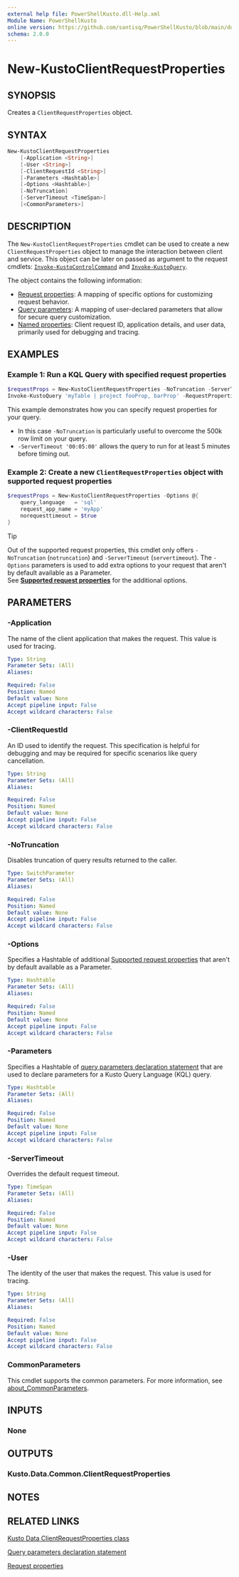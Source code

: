```yaml
---
external help file: PowerShellKusto.dll-Help.xml
Module Name: PowerShellKusto
online version: https://github.com/santisq/PowerShellKusto/blob/main/docs/en-US/New-KustoClientRequestProperties.md
schema: 2.0.0
---
```


# New-KustoClientRequestProperties

## SYNOPSIS

Creates a `ClientRequestProperties` object.

## SYNTAX

```powershell
New-KustoClientRequestProperties
    [-Application <String>]
    [-User <String>]
    [-ClientRequestId <String>]
    [-Parameters <Hashtable>]
    [-Options <Hashtable>]
    [-NoTruncation]
    [-ServerTimeout <TimeSpan>]
    [<CommonParameters>]
```

## DESCRIPTION

The `New-KustoClientRequestProperties` cmdlet can be used to create a new `ClientRequestProperties` object
to manage the interaction between client and service. This object can be later on passed as argument to the request cmdlets: [`Invoke-KustoControlCommand`](Invoke-KustoControlCommand.md) and [`Invoke-KustoQuery`](Invoke-KustoQuery.md).

The object contains the following information:

- [Request properties](https://learn.microsoft.com/en-us/kusto/api/netfx/client-request-properties?view=microsoft-fabric#request-properties): A mapping of specific options for customizing request behavior.
- [Query parameters](https://learn.microsoft.com/en-us/kusto/api/netfx/client-request-properties?view=microsoft-fabric#query-parameters): A mapping of user-declared parameters that allow for secure query customization.
- [Named properties](https://learn.microsoft.com/en-us/kusto/api/netfx/client-request-properties?view=microsoft-fabric#named-properties): Client request ID, application details, and user data, primarily used for debugging and tracing.

## EXAMPLES

### Example 1: Run a KQL Query with specified request properties

```powershell
$requestProps = New-KustoClientRequestProperties -NoTruncation -ServerTimeout '00:05:00'
Invoke-KustoQuery 'myTable | project fooProp, barProp' -RequestProperties $requestProps
```

This example demonstrates how you can specify request properties for your query.

- In this case `-NoTruncation` is particularly useful to overcome the 500k row limit on your query.
- `-ServerTimeout '00:05:00'` allows the query to run for at least 5 minutes before timing out.

### Example 2: Create a new `ClientRequestProperties` object with supported request properties

```powershell
$requestProps = New-KustoClientRequestProperties -Options @{
    query_language   = 'sql'
    request_app_name = 'myApp'
    norequesttimeout = $true
}
```

> [!TIP]
>
> Out of the supported request properties, this cmdlet only offers `-NoTruncation` (`notruncation`) and `-ServerTimeout` (`servertimeout`).
> The `-Options` parameters is used to add extra options to your request that aren't by default available as a Parameter.  
> See [__Supported request properties__](https://learn.microsoft.com/en-us/kusto/api/rest/request-properties?view=microsoft-fabric#supported-request-properties) for the additional options.

## PARAMETERS

### -Application

The name of the client application that makes the request. This value is used for tracing.

```yaml
Type: String
Parameter Sets: (All)
Aliases:

Required: False
Position: Named
Default value: None
Accept pipeline input: False
Accept wildcard characters: False
```

### -ClientRequestId

An ID used to identify the request. This specification is helpful for debugging and may be required for specific scenarios like query cancellation.

```yaml
Type: String
Parameter Sets: (All)
Aliases:

Required: False
Position: Named
Default value: None
Accept pipeline input: False
Accept wildcard characters: False
```

### -NoTruncation

Disables truncation of query results returned to the caller.

```yaml
Type: SwitchParameter
Parameter Sets: (All)
Aliases:

Required: False
Position: Named
Default value: None
Accept pipeline input: False
Accept wildcard characters: False
```

### -Options

Specifies a Hashtable of additional [Supported request properties](https://learn.microsoft.com/en-us/kusto/api/rest/request-properties?view=microsoft-fabric#supported-request-properties) that aren't by default available as a Parameter.

```yaml
Type: Hashtable
Parameter Sets: (All)
Aliases:

Required: False
Position: Named
Default value: None
Accept pipeline input: False
Accept wildcard characters: False
```

### -Parameters

Specifies a Hashtable of [query parameters declaration statement](https://learn.microsoft.com/en-us/kusto/query/query-parameters-statement?view=microsoft-fabric) that are used to declare parameters for a Kusto Query Language (KQL) query.

```yaml
Type: Hashtable
Parameter Sets: (All)
Aliases:

Required: False
Position: Named
Default value: None
Accept pipeline input: False
Accept wildcard characters: False
```

### -ServerTimeout

Overrides the default request timeout.

```yaml
Type: TimeSpan
Parameter Sets: (All)
Aliases:

Required: False
Position: Named
Default value: None
Accept pipeline input: False
Accept wildcard characters: False
```

### -User

The identity of the user that makes the request. This value is used for tracing.

```yaml
Type: String
Parameter Sets: (All)
Aliases:

Required: False
Position: Named
Default value: None
Accept pipeline input: False
Accept wildcard characters: False
```

### CommonParameters

This cmdlet supports the common parameters.
For more information, see [about_CommonParameters](http://go.microsoft.com/fwlink/?LinkID=113216).

## INPUTS

### None

## OUTPUTS

### Kusto.Data.Common.ClientRequestProperties

## NOTES

## RELATED LINKS

[Kusto Data ClientRequestProperties class](https://learn.microsoft.com/en-us/kusto/api/netfx/client-request-properties?view=microsoft-fabric)

[Query parameters declaration statement](https://learn.microsoft.com/en-us/kusto/query/query-parameters-statement?view=microsoft-fabric)

[Request properties](https://learn.microsoft.com/en-us/kusto/api/rest/request-properties?view=microsoft-fabric)
